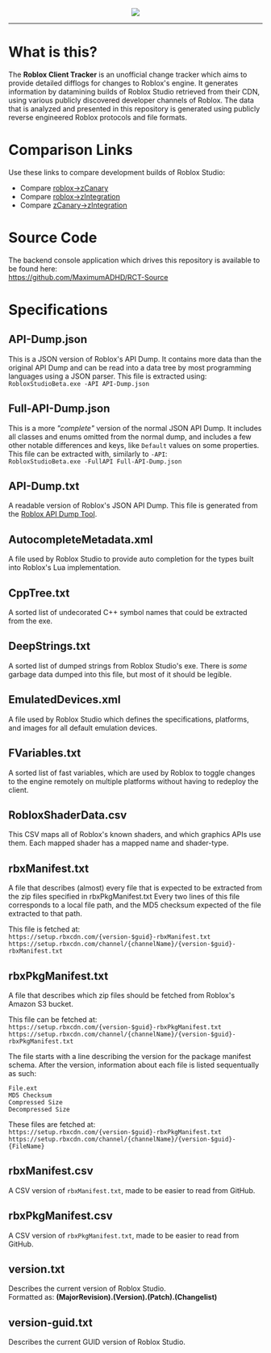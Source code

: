 <p align="center">
<img src="https://user-images.githubusercontent.com/3926900/106975524-55bb1000-671c-11eb-9b5c-e425c7ae6414.png">
</p>

<hr/>

# What is this?

The **Roblox Client Tracker** is an unofficial change tracker which aims to provide detailed difflogs for changes to Roblox's engine. It generates information by datamining builds of Roblox Studio retrieved from their CDN, using various publicly discovered developer channels of Roblox. The data that is analyzed and presented in this repository is generated using publicly reverse engineered Roblox protocols and file formats.

# Comparison Links
Use these links to compare development builds of Roblox Studio:

* Compare [roblox->zCanary](https://github.com/MaximumADHD/Roblox-Client-Tracker/compare/zCanary#files_bucket)
* Compare [roblox->zIntegration](https://github.com/MaximumADHD/Roblox-Client-Tracker/compare/zIntegration#files_bucket)
* Compare [zCanary->zIntegration](https://github.com/MaximumADHD/Roblox-Client-Tracker/compare/zCanary...zIntegration)

# Source Code

The backend console application which drives this repository is available to be found here:<br/>
https://github.com/MaximumADHD/RCT-Source

# Specifications

## API-Dump.json
This is a JSON version of Roblox's API Dump. It contains more data than the original API Dump and can be read into a data tree by most programming languages using a JSON parser. This file is extracted using:<br/>`RobloxStudioBeta.exe -API API-Dump.json`

## Full-API-Dump.json
This is a more *"complete"* version of the normal JSON API Dump. It includes all classes and enums omitted from the normal dump, and includes a few other notable differences and keys, like `Default` values on some properties. This file can be extracted with, similarly to `-API`:<br/>`RobloxStudioBeta.exe -FullAPI Full-API-Dump.json`

## API-Dump.txt
A readable version of Roblox's JSON API Dump. This file is generated from the [Roblox API Dump Tool](https://github.com/MaximumADHD/Roblox-API-Dump-Tool).

## AutocompleteMetadata.xml
A file used by Roblox Studio to provide auto completion for the types built into Roblox's Lua implementation.

## CppTree.txt
A sorted list of undecorated C++ symbol names that could be extracted from the exe.

## DeepStrings.txt
A sorted list of dumped strings from Roblox Studio's exe. There is *some* garbage data dumped into this file, but most of it should be legible.

## EmulatedDevices.xml
A file used by Roblox Studio which defines the specifications, platforms, and images for all default emulation devices.

## FVariables.txt
A sorted list of fast variables, which are used by Roblox to toggle changes to the engine remotely on multiple platforms without having to redeploy the client.

## RobloxShaderData.csv
This CSV maps all of Roblox's known shaders, and which graphics APIs use them. Each mapped shader has a mapped name and shader-type.

## rbxManifest.txt
A file that describes (almost) every file that is expected to be extracted from the zip files specified in rbxPkgManifest.txt
Every two lines of this file corresponds to a local file path, and the MD5 checksum expected of the file extracted to that path.

This file is fetched at:<br/>
`https://setup.rbxcdn.com/{version-$guid}-rbxManifest.txt`<br/>
`https://setup.rbxcdn.com/channel/{channelName}/{version-$guid}-rbxManifest.txt`

## rbxPkgManifest.txt
A file that describes which zip files should be fetched from Roblox's Amazon S3 bucket.

This file can be fetched at:<br/>
`https://setup.rbxcdn.com/{version-$guid}-rbxPkgManifest.txt`<br/>
`https://setup.rbxcdn.com/channel/{channelName}/{version-$guid}-rbxPkgManifest.txt`

The file starts with a line describing the version for the package manifest schema.
After the version, information about each file is listed sequentually as such:

```
File.ext
MD5 Checksum
Compressed Size
Decompressed Size
```

These files are fetched at:<br/>
`https://setup.rbxcdn.com/{version-$guid}-rbxPkgManifest.txt`<br/>
`https://setup.rbxcdn.com/channel/{channelName}/{version-$guid}-{FileName}`

## rbxManifest.csv
A CSV version of `rbxManifest.txt`, made to be easier to read from GitHub.

## rbxPkgManifest.csv
A CSV version of `rbxPkgManifest.txt`, made to be easier to read from GitHub.

## version.txt
Describes the current version of Roblox Studio.<br/>
Formatted as: **(MajorRevision).(Version).(Patch).(Changelist)**

## version-guid.txt
Describes the current GUID version of Roblox Studio.
